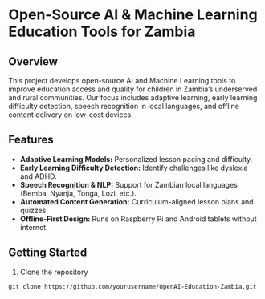 # Open-Source AI & Machine Learning Education Tools for Zambia

## Overview  
This project develops open-source AI and Machine Learning tools to improve education access and quality for children in Zambia’s underserved and rural communities. Our focus includes adaptive learning, early learning difficulty detection, speech recognition in local languages, and offline content delivery on low-cost devices.

## Features  
- **Adaptive Learning Models:** Personalized lesson pacing and difficulty.  
- **Early Learning Difficulty Detection:** Identify challenges like dyslexia and ADHD.  
- **Speech Recognition & NLP:** Support for Zambian local languages (Bemba, Nyanja, Tonga, Lozi, etc.).  
- **Automated Content Generation:** Curriculum-aligned lesson plans and quizzes.  
- **Offline-First Design:** Runs on Raspberry Pi and Android tablets without internet.

## Getting Started  
1. Clone the repository  
```bash
git clone https://github.com/yourusername/OpenAI-Education-Zambia.git


